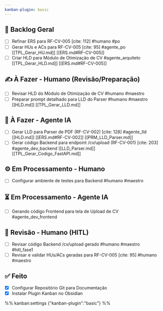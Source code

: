 ```yaml
---
kanban-plugin: basic
---
```

## 🧊 Backlog Geral
- [ ] Refinar ERS para RF-CV-005 [cite: 112] #humano #po
- [ ] Gerar HUs e ACs para RF-CV-005 [cite: 95] #agente_po [[TPL_Gerar_HU.md]] [[ERS.md#RF-CV-005]]
- [ ] Criar HLD para Módulo de Otimização de CV #agente_arquiteto [[TPL_Gerar_HLD.md]] [[ERS.md#RF-CV-005]]

## ✍️ À Fazer - Humano (Revisão/Preparação)
- [ ] Revisar HLD do Módulo de Otimização de CV #humano #maestro
- [ ] Preparar prompt detalhado para LLD do Parser #humano #maestro [[HLD.md]] [[TPL_Gerar_LLD.md]]

## 🤖 À Fazer - Agente IA
- [ ] Gerar LLD para Parser de PDF (RF-CV-002) [cite: 128] #agente_lld [[HLD.md]] [[ERS.md#RF-CV-002]] [[PRM_LLD_Parser.md]]
- [ ] Gerar código Backend para endpoint /cv/upload (RF-CV-001) [cite: 203] #agente_dev_backend [[LLD_Parser.md]] [[TPL_Gerar_Codigo_FastAPI.md]]

## ⚙️ Em Processamento - Humano
- [ ] Configurar ambiente de testes para Backend #humano #maestro

## ⏳ Em Processamento - Agente IA
- [ ] Gerando código Frontend para tela de Upload de CV #agente_dev_frontend

## 🧐 Revisão - Humano (HITL)
- [ ] Revisar código Backend /cv/upload gerado #humano #maestro #hitl_fase1
- [ ] Revisar e validar HUs/ACs geradas para RF-CV-005 [cite: 95] #humano #maestro

## ✅ Feito
- [x] Configurar Repositório Git para Documentação
- [x] Instalar Plugin Kanban no Obsidian

%% kanban:settings
{"kanban-plugin":"basic"}
%%